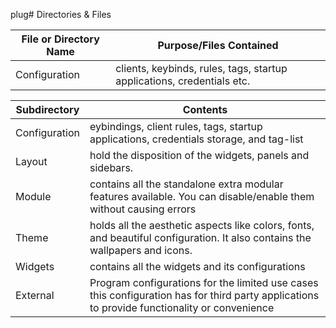 plug# Directories & Files 

| File or Directory Name | Purpose/Files Contained |
|------------------------|-------------------------|
| Configuration | clients, keybinds, rules, tags, startup applications, credentials etc. |


| Subdirectory      |  Contents     |
| --- |  ---  |
|Configuration       | eybindings, client rules, tags, startup applications, credentials storage, and tag-list      |
| Layout      |  hold the disposition of the widgets, panels and sidebars.     |
| Module     |  contains all the standalone extra modular features available. You can disable/enable them without causing errors     |
| Theme |   holds all the aesthetic aspects like colors, fonts, and beautiful configuration. It also contains the wallpapers and icons.    |
| Widgets |   contains all the widgets and its configurations    |
| External | Program configurations for the limited use cases this configuration has for third party applications to provide functionality or convenience |





